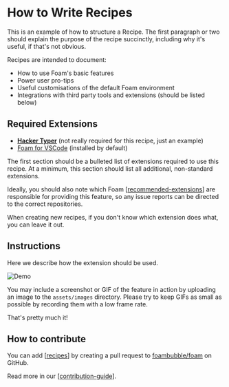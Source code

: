 # How to Write Recipes

This is an example of how to structure a Recipe. The first paragraph or two should explain the purpose of the recipe succinctly, including why it's useful, if that's not obvious.

Recipes are intended to document:
- How to use Foam's basic features
- Power user pro-tips
- Useful customisations of the default Foam environment
- Integrations with third party tools and extensions (should be listed below)

## Required Extensions

 - **[Hacker Typer](https://marketplace.visualstudio.com/items?itemName=jevakallio.vscode-hacker-typer)** (not really required for this recipe, just an example)
 - [Foam for VSCode](https://marketplace.visualstudio.com/items?itemName=foam.foam-vscode) (installed by default)

The first section should be a bulleted list of extensions required to use this recipe. At a minimum, this section should list all additional, non-standard extensions.

Ideally, you should also note which Foam [[recommended-extensions]] are responsible for providing this feature, so any issue reports can be directed to the correct repositories. 

When creating new recipes, if you don't know which extension does what, you can leave it out.

## Instructions

Here we describe how the extension should be used.

![Demo](assets/images/foam-navigation-demo.gif)

You may include a screenshot or GIF of the feature in action by uploading an image to the `assets/images` directory. Please try to keep GIFs as small as possible by recording them with a low frame rate.

That's pretty much it!

## How to contribute

You can add [[recipes]] by creating a pull request to [foambubble/foam](https://github.com/foambubble/foam) on GitHub.

Read more in our [[contribution-guide]]. 

[//begin]: # "Autogenerated link references for markdown compatibility"
[recommended-extensions]: recommended-extensions.md "Recommended Extensions"
[recipes]: recipes.md "Recipes"
[contribution-guide]: contribution-guide.md "Contribution Guide"
[//end]: # "Autogenerated link references"